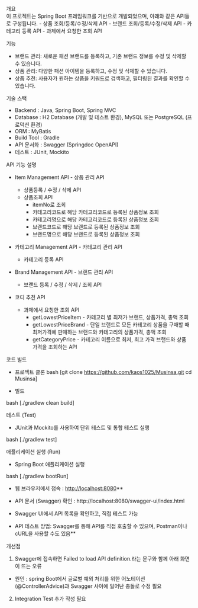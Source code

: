 개요  
  이 프로젝트는 Spring Boot 프레임워크를 기반으로 개발되었으며, 아래와 같은 API들로 구성됩니다.
      - 상품 조회/등록/수정/삭제 API
      - 브랜드 조회/등록/수정/삭제 API
      - 카테고리 등록 API
      - 과제에서 요청한 조회 API

기능
  - 브랜드 관리: 새로운 패션 브랜드를 등록하고, 기존 브랜드 정보를 수정 및 삭제할 수 있습니다.
  - 상품 관리: 다양한 패션 아이템을 등록하고, 수정 및 삭제할 수 있습니다.
  - 상품 추천: 사용자가 원하는 상품을 키워드로 검색하고, 필터링된 결과를 확인할 수 있습니다.

기술 스택
  - Backend	: Java, Spring Boot, Spring MVC
  - Database :	H2 Database (개발 및 테스트 환경), MySQL 또는 PostgreSQL (프로덕션 환경)
  - ORM	: MyBatis
  - Build Tool : Gradle
  - API 문서화 : Swagger (Springdoc OpenAPI)
  - 테스트 : JUnit, Mockito

API 기능 설명
- Item Management API - 상품 관리 API
  * 상품등록 / 수정 / 삭제 API
  * 상품조회 API
    - itemNo로 조회
    - 카테고리코드로 해당 카테고리코드로 등록된 상품정보 조회
    - 카테고리명으로 해당 카테고리코드로 등록된 상품정보 조회
    - 브랜드코드로 해당 브랜드로 등록된 상품정보 조회
    - 브랜드명으로 해당 브랜드로 등록된 상품정보 조회


- 카테고리 Management API - 카테고리 관리 API
  * 카테고리 등록 API
  
- Brand Management API - 브랜드 관리 API
  * 브랜드 등록 / 수정 / 삭제 / 조회 API

- 코디 추천 API
  * 과제에서 요청한 조회 API 
    - getLowestPriceItem - 카테고리 별 최저가 브랜드, 상품가격, 총액 조회
    - getLowestPriceBrand - 단일 브랜드로 모든 카테고리 상품을 구매할 때 최저가격에 판매하는 브랜드와 카테고리의 상품가격, 총액 조회
    - getCategoryPrice - 카테고리 이름으로 최저, 최고 가격 브랜드와 상품 가격을 조회하는 API


코드 빌드
- 프로젝트 클론 
bash
[git clone https://github.com/kaos1025/Musinsa.git
cd Musinsa]


- 빌드

bash
[./gradlew clean build]


테스트 (Test)
- JUnit과 Mockito를 사용하여 단위 테스트 및 통합 테스트 실행

bash
[./gradlew test]


애플리케이션 실행 (Run)
- Spring Boot 애플리케이션 실행

bash
[./gradlew bootRun]




- 웹 브라우저에서 접속 : [http://localhost:8080](http://localhost:8080/)**

- API 문서 (Swagger) 확인 : http://localhost:8080/swagger-ui/index.html
- Swagger UI에서 API 목록을 확인하고, 직접 테스트 가능

- API 테스트 방법: Swagger를 통해 API를 직접 호출할 수 있으며, Postman이나 cURL을 사용할 수도 있음**


개선점 
1) Swagger에 접속하면 Failed to load API definition.라는 문구와 함께 아래 화면이 뜨는 오류
  - 원인 : spring Boot에서 글로벌 예외 처리를 위한 어노테이션(@ControllerAdvice)과 Swagger 사이에 일어난 충돌로 수정 필요

2) Integration Test 추가 작성 필요 





